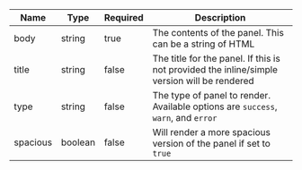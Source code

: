 | Name | Type   | Required | Description |
|------|--------|----------|-------------|
| body | string | true     | The contents of the panel. This can be a string of HTML |
| title | string | false   | The title for the panel. If this is not provided the inline/simple version will be rendered |
| type | string | false    | The type of panel to render. Available options are `success`, `warn`, and `error` |
| spacious | boolean | false | Will render a more spacious version of the panel if set to `true` |
